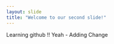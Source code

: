 ```yaml
---
layout: slide
title: "Welcome to our second slide!"
---
```

Learning github !! Yeah - Adding Change
